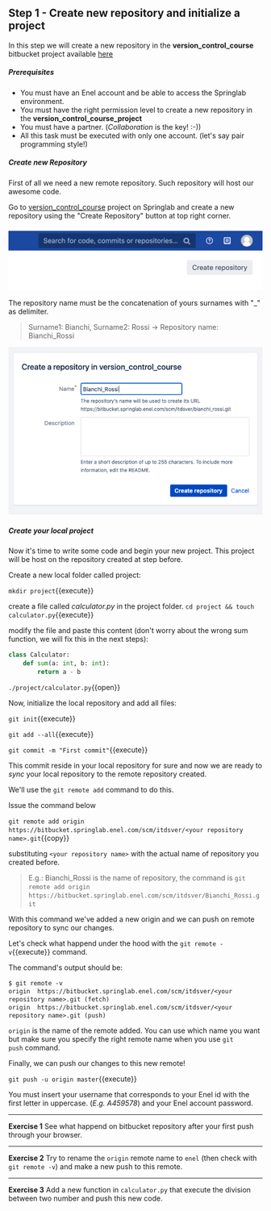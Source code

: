 ## Step 1 - Create new repository and initialize a project
In this step we will create a new repository in the **version_control_course** bitbucket project available [here](https://bitbucket.springlab.enel.com/projects/ITDSVER) 

##### Prerequisites
* You must have an Enel account and be able to access the Springlab environment.
* You must have the right permission level to create a new repository in the 
**version_control_course_project**
* You must have a partner. (*Collaboration* is the key! :-))
* All this task must be executed with only one account. (let's say pair programming style!)

##### Create new Repository
First of all we need a new remote repository. Such repository will host our awesome code.


Go to [version_control_course](https://bitbucket.springlab.enel.com/projects/ITDSVER) project on Springlab and create a new repository using the "Create Repository" button at top right corner.

![](./assets/create_new_repository_button.png)

The repository name must be the concatenation of yours surnames with "_" as delimiter.

> Surname1: Bianchi, Surname2: Rossi -> Repository name: Bianchi_Rossi

![](./assets/create_repo_name.png)

##### Create your local project 
Now it's time to write some code and begin your new project. This project will be host on the repository created at step before.

Create a new local folder called project:

```mkdir project```{{execute}}

create a file called *calculator.py* in the project folder.
```cd project && touch calculator.py```{{execute}}

modify the file and paste this content (don't worry about the wrong sum function, we will fix this in the next steps):

```python
class Calculator:
    def sum(a: int, b: int):
        return a - b
```

`./project/calculator.py`{{open}}

Now, initialize the local repository and add all files:

```git init```{{execute}}

```git add --all```{{execute}}

```git commit -m "First commit"```{{execute}}

This commit reside in your local repository for sure and now we are ready to *sync* your local repository to the remote repository created.

We'll use the `git remote add` command to do this.

Issue the command below 

```git remote add origin https://bitbucket.springlab.enel.com/scm/itdsver/<your repository name>.git```{{copy}}

substituting `<your repository name>` with the actual name of repository you created before.

> E.g.: Bianchi_Rossi is the name of repository, the command is `git remote add origin https://bitbucket.springlab.enel.com/scm/itdsver/Bianchi_Rossi.git`

With this command we've added a new origin and we can push on remote repository to sync our changes.

Let's check what happend under the hood with the `git remote -v`{{execute}} command.

The command's output should be:

```shell
$ git remote -v
origin  https://bitbucket.springlab.enel.com/scm/itdsver/<your repository name>.git (fetch)
origin  https://bitbucket.springlab.enel.com/scm/itdsver/<your repository name>.git (push)
```

`origin` is the name of the remote added. You can use which name you want but make sure you specify the right remote name when you use `git push` command.

Finally, we can push our changes to this new remote!

```git push -u origin master```{{execute}}

You must insert your username that corresponds to your Enel id with the first letter in uppercase. (*E.g. A459578*) and your Enel account password.

---
**Exercise 1**
See what happend on bitbucket repository after your first push through your browser.

---

**Exercise 2**
Try to rename the `origin` remote name to `enel` (then check with `git remote -v`) and make a new push to this remote. 

---

**Exercise 3**
Add a new function in `calculator.py` that execute the division between two number and push this new code.
